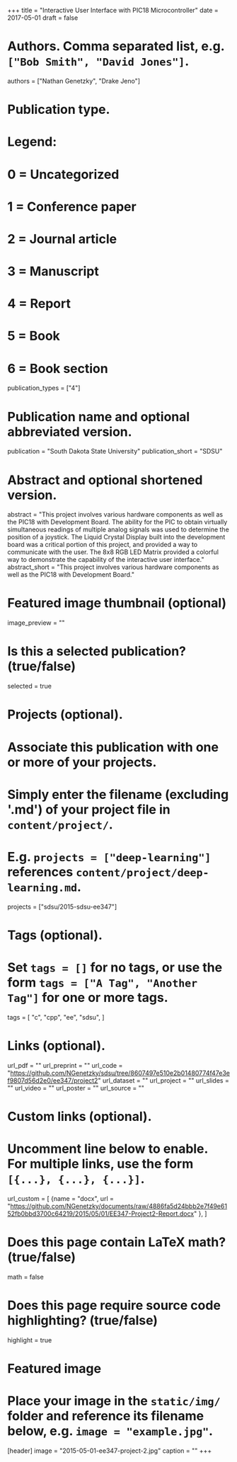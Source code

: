 +++
title = "Interactive User Interface with PIC18 Microcontroller"
date = 2017-05-01
draft = false

# Authors. Comma separated list, e.g. `["Bob Smith", "David Jones"]`.
authors = ["Nathan Genetzky", "Drake Jeno"]

# Publication type.
# Legend:
# 0 = Uncategorized
# 1 = Conference paper
# 2 = Journal article
# 3 = Manuscript
# 4 = Report
# 5 = Book
# 6 = Book section
publication_types = ["4"]

# Publication name and optional abbreviated version.
publication = "South Dakota State University"
publication_short = "SDSU"

# Abstract and optional shortened version.
abstract = "This project involves various hardware components as well as the PIC18 with Development Board. The ability for the PIC to obtain virtually simultaneous readings of multiple analog signals was used to determine the position of a joystick. The Liquid Crystal Display built into the development board was a critical portion of this project, and provided a way to communicate with the user. The 8x8 RGB LED Matrix provided a colorful way to demonstrate the capability of the interactive user interface."
abstract_short = "This project involves various hardware components as well as the PIC18 with Development Board."

# Featured image thumbnail (optional)
image_preview = ""

# Is this a selected publication? (true/false)
selected = true

# Projects (optional).
#   Associate this publication with one or more of your projects.
#   Simply enter the filename (excluding '.md') of your project file in `content/project/`.
#   E.g. `projects = ["deep-learning"]` references `content/project/deep-learning.md`.
projects = ["sdsu/2015-sdsu-ee347"]

# Tags (optional).
#   Set `tags = []` for no tags, or use the form `tags = ["A Tag", "Another Tag"]` for one or more tags.
tags = [
    "c",
    "cpp",
    "ee",
    "sdsu",
]

# Links (optional).
url_pdf = ""
url_preprint = ""
url_code = "https://github.com/NGenetzky/sdsu/tree/8607497e510e2b01480774f47e3ef9807d56d2e0/ee347/project2"
url_dataset = ""
url_project = ""
url_slides = ""
url_video = ""
url_poster = ""
url_source = ""

# Custom links (optional).
#   Uncomment line below to enable. For multiple links, use the form `[{...}, {...}, {...}]`.
url_custom = [
    {name = "docx", url = "https://github.com/NGenetzky/documents/raw/4886fa5d24bbb2e7f49e6152fb0bbd3700c64219/2015/05/01/EE347-Project2-Report.docx" },
]

# Does this page contain LaTeX math? (true/false)
math = false

# Does this page require source code highlighting? (true/false)
highlight = true

# Featured image
# Place your image in the `static/img/` folder and reference its filename below, e.g. `image = "example.jpg"`.
[header]
image = "2015-05-01-ee347-project-2.jpg"
caption = ""
+++
